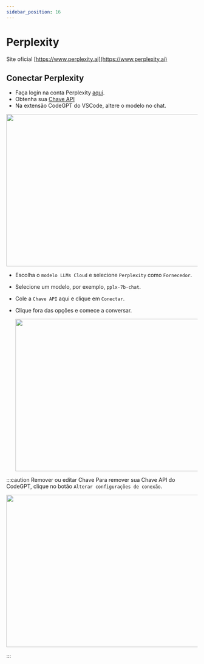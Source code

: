 ```yaml
---
sidebar_position: 16 
---
```


# Perplexity

Site oficial [https://www.perplexity.ai](https://www.perplexity.ai)

## Conectar Perplexity
- Faça login na conta Perplexity [aqui](https://www.perplexity.ai/settings/account).
- Obtenha sua [Chave API](https://www.perplexity.ai/settings/api)
- Na extensão CodeGPT do VSCode, altere o modelo no chat.

<p align="center"><img width="550" height="400" src="https://github.com/user-attachments/assets/0a6791c5-bdf1-4410-a77a-4e9083993b7a"/></p>

- Escolha o `modelo LLMs Cloud` e selecione `Perplexity` como `Fornecedor`.
- Selecione um modelo, por exemplo, `pplx-7b-chat`.
- Cole a `Chave API` aqui e clique em `Conectar`.
- Clique fora das opções e comece a conversar.

  <p align="center"><img width="550" height="400" src="https://github.com/user-attachments/assets/fd0f32d5-3836-4969-bb3a-44eaca0e7426"/></p>

:::caution Remover ou editar Chave
Para remover sua Chave API do CodeGPT, clique no botão `Alterar configurações de conexão`.
 <p align="center"><img width="550" height="400" src="https://github.com/user-attachments/assets/d6462f3e-2bb4-46aa-9489-e54ed7343096"/></p>
:::

